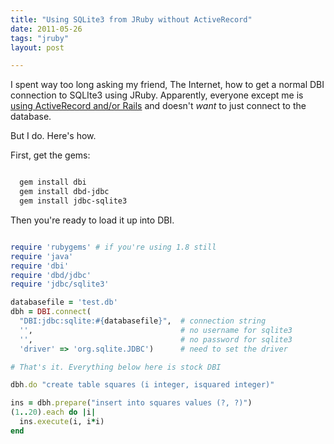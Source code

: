 ```yaml
---
title: "Using SQLite3 from JRuby without ActiveRecord"
date: 2011-05-26
tags: "jruby"
layout: post

---
```


I spent way too long asking my friend, The Internet, how to get a normal DBI connection to SQLIte3 using JRuby. Apparently, everyone except me is [using ActiveRecord and/or Rails](http://jruby-extras.rubyforge.org/activerecord-jdbc-adapter/) and doesn't *want* to just connect to the database.

But I do. Here's how.

First, get the gems:


~~~bash

  gem install dbi
  gem install dbd-jdbc
  gem install jdbc-sqlite3

~~~

Then you're ready to load it up into DBI.


~~~ruby

require 'rubygems' # if you're using 1.8 still
require 'java'
require 'dbi'
require 'dbd/jdbc'
require 'jdbc/sqlite3'

databasefile = 'test.db'
dbh = DBI.connect(
  "DBI:jdbc:sqlite:#{databasefile}",  # connection string
  '',                                 # no username for sqlite3
  '',                                 # no password for sqlite3
  'driver' => 'org.sqlite.JDBC')      # need to set the driver

# That's it. Everything below here is stock DBI

dbh.do "create table squares (i integer, isquared integer)"

ins = dbh.prepare("insert into squares values (?, ?)")
(1..20).each do |i|
  ins.execute(i, i*i)
end


~~~
